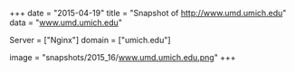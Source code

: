 
+++
date = "2015-04-19"
title = "Snapshot of http://www.umd.umich.edu"
data = "www.umd.umich.edu"

Server = ["Nginx"]
domain = ["umich.edu"]

  image = "snapshots/2015_16/www.umd.umich.edu.png"
+++
#
